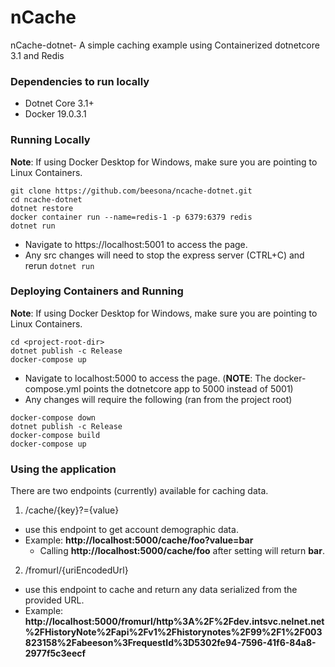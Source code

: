 # nCache
nCache-dotnet- A simple caching example using Containerized dotnetcore 3.1 and Redis

### Dependencies to run locally
- Dotnet Core 3.1+
- Docker 19.0.3.1

### Running Locally
**Note**: If using Docker Desktop for Windows, make sure you are pointing to Linux Containers.
```
git clone https://github.com/beesona/ncache-dotnet.git
cd ncache-dotnet
dotnet restore
docker container run --name=redis-1 -p 6379:6379 redis
dotnet run
```
- Navigate to https://localhost:5001 to access the page.
- Any src changes will need to stop the express server (CTRL+C) and rerun ```dotnet run```

### Deploying Containers and Running
**Note**: If using Docker Desktop for Windows, make sure you are pointing to Linux Containers.
```
cd <project-root-dir>
dotnet publish -c Release
docker-compose up
```
- Navigate to localhost:5000 to access the page. (**NOTE**: The docker-compose.yml points the dotnetcore app to 5000 instead of 5001)
- Any changes will require the following (ran from the project root)
```
docker-compose down
dotnet publish -c Release
docker-compose build
docker-compose up
```

### Using the application
There are two endpoints (currently) available for caching data.
1. /cache/{key}?={value}
  - use this endpoint to get account demographic data.
  - Example: **http://localhost:5000/cache/foo?value=bar**
    - Calling **http://localhost:5000/cache/foo** after setting will return **bar**.
2. /fromurl/{uriEncodedUrl}
  - use this endpoint to cache and return any data serialized from the provided URL.
  - Example: **http://localhost:5000/fromurl/http%3A%2F%2Fdev.intsvc.nelnet.net%2FHistoryNote%2Fapi%2Fv1%2Fhistorynotes%2F99%2F1%2F003823158%2Fabeeson%3FrequestId%3D5302fe94-7596-41f6-84a8-2977f5c3eecf**
